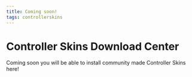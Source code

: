 ```yaml
---
title: Coming soon!
tags: controllerskins
---
```


# Controller Skins Download Center

Coming soon you will be able to install community made Controller Skins here!
